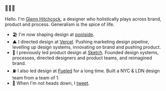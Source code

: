 ### 🌊🌊🌊

Hello. I'm [Glenn Hitchcock](https://glenn.me), a designer who holistically plays across brand, product and process. Generalism is the spice of life.

- 🏖️ I'm now shaping design at [poolside](https://poolside.ai).
- ▲ I directed design at [Vercel](https://vercel.com). Pushing marketing design pipeline, levelling up design systems, innovating on brand and pushing product.
- 💎 I previously led product design at [Sketch](https://sketch.com). Founded design systems, processes, directed designers and product teams, and reimagined brand.
- ⛽️ I also led design at [Fueled](https://fueled.com) for a long time. Built a NYC & LDN design team from a team of 1.
- 💬 When I'm not heads down, I [tweet](https://x.com/glennui).
